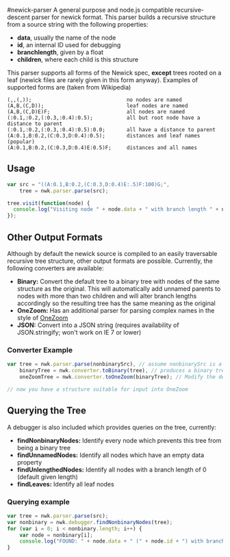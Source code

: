 #newick-parser
A general purpose and node.js compatible recursive-descent parser for newick format. This parser builds a recursive structure from a source string with the following properties:
  * **data**, usually the name of the node
  * **id**, an internal ID used for debugging
  * **branchlength**, given by a float
  * **children**, where each child is this structure


This parser supports all forms of the Newick spec, **except** trees rooted on a leaf (newick files are rarely given in this form anyway). Examples of supported forms are
(taken from Wikipedia)
```
(,,(,));                               no nodes are named
(A,B,(C,D));                           leaf nodes are named
(A,B,(C,D)E)F;                         all nodes are named
(:0.1,:0.2,(:0.3,:0.4):0.5);           all but root node have a distance to parent
(:0.1,:0.2,(:0.3,:0.4):0.5):0.0;       all have a distance to parent
(A:0.1,B:0.2,(C:0.3,D:0.4):0.5);       distances and leaf names (popular)
(A:0.1,B:0.2,(C:0.3,D:0.4)E:0.5)F;     distances and all names
```
## Usage
```js
var src = "((A:0.1,B:0.2,(C:0.3,D:0.4)E:.5)F:100)G;",
    tree = nwk.parser.parse(src);

tree.visit(function(node) {
  console.log("Visiting node " + node.data + " with branch length " + node.branchlength + " (node has internal id " + node.id + ")");
});
```

## Other Output Formats
Although by default the newick source is compiled to an easily traversable recursive tree structure, other output
formats are possible. Currently, the following converters are available:
  * **Binary:** Convert the default tree to a binary tree with nodes of the same structure as the original. This will automatically add unnamed parents to nodes with more than two children
    and will alter branch lengths accordingly so the resulting tree has the same meaning as the original
  * **OneZoom:** Has an additional parser for parsing complex names in the style of [OneZoom](https://github.com/jrosindell/OneZoom)
  * **JSON:** Convert into a JSON string (requires availability of JSON.stringify; won't work on IE 7 or lower)
  
### Converter Example
```js
var tree = nwk.parser.parse(nonbinarySrc), // assume nonbinarySrc is a source string describing a nonbinary tree
    binaryTree = nwk.converter.toBinary(tree), // produces a binary tree equivalent to the original tree
    oneZoomTree = nwk.converter.toOneZoom(binaryTree); // Modify the default node structure into that which OneZoom requires

// now you have a structure suitable for input into OneZoom
```

## Querying the Tree
A debugger is also included which provides queries on the tree, currently:
  * **findNonbinaryNodes:** Identify every node which prevents this tree from being a binary tree
  * **findUnnamedNodes:** Identify all nodes which have an empty data property
  * **findUnlengthedNodes:** Identify all nodes with a branch length of 0 (default given length)
  * **findLeaves:** Identify all leaf nodes
  
### Querying example
```js
var tree = nwk.parser.parse(src);
var nonbinary = nwk.debugger.findNonbinaryNodes(tree);
for (var i = 0; i < nonbinary.length; i++) {
	var node = nonbinary[i];
	console.log("FOUND: " + node.data + " (" + node.id + ") with branchlength " + node.branchlength + " and " + node.children.length + " children");
}
```
